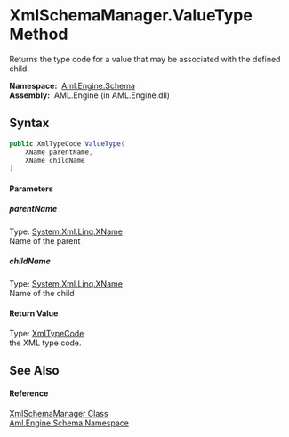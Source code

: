 XmlSchemaManager.ValueType Method
=================================
Returns the type code for a value that may be associated with the defined child.

  **Namespace:**  [Aml.Engine.Schema][1]  
  **Assembly:**  AML.Engine (in AML.Engine.dll)

Syntax
------

```csharp
public XmlTypeCode ValueType(
	XName parentName,
	XName childName
)
```

#### Parameters

##### *parentName*
Type: [System.Xml.Linq.XName][2]  
Name of the parent

##### *childName*
Type: [System.Xml.Linq.XName][2]  
Name of the child

#### Return Value
Type: [XmlTypeCode][3]  
the XML type code.

See Also
--------

#### Reference
[XmlSchemaManager Class][4]  
[Aml.Engine.Schema Namespace][1]  

[1]: ../README.md
[2]: https://docs.microsoft.com/dotnet/api/system.xml.linq.xname
[3]: https://docs.microsoft.com/dotnet/api/system.xml.schema.xmltypecode
[4]: README.md
[5]: https://www.automationml.org
[6]: ../../icons/logoShade.png